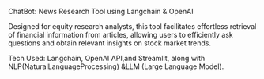 ChatBot: News Research Tool using Langchain & OpenAI

Designed for equity research analysts, this tool facilitates effortless retrieval of financial information from articles, allowing users to efficiently ask questions and obtain relevant insights on stock market trends.

Tech Used: Langchain, OpenAI API,and Streamlit, along with NLP(NaturalLanguageProcessing) &LLM (Large Language Model).
